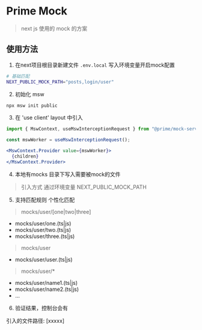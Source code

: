 # Prime Mock
> next js 使用的 mock 的方案

## 使用方法

1. 在next项目根目录新建文件 `.env.local` 写入环境变量开启mock配置
```bash
# 基础匹配
NEXT_PUBLIC_MOCK_PATH="posts,login/user"
```
2. 初始化 msw

```bash
npx msw init public
```
3. 在 'use client' layout 中引入
```jsx
import { MswContext, useMswInterceptionRequest } from "@prime/mock-server-worker";

const mswWorker = useMswInterceptionRequest();

<MswContext.Provider value={mswWorker}>
  {children}
</MswContext.Provider>
```
4. 本地有mocks 目录下写入需要被mock的文件
> 引入方式 通过环境变量 NEXT_PUBLIC_MOCK_PATH

5. 支持匹配规则 个性化匹配

> mocks/user/[one|two|three]
- mocks/user/one.(ts|js)
- mocks/user/two.(ts|js)
- mocks/user/three.(ts|js)

> mocks/user
- mocks/user/user.(ts|js)

> mocks/user/*
- mocks/user/name1.(ts|js)
- mocks/user/name2.(ts|js)
- ...

6. 验证结果，控制台会有

引入的文件路径: [xxxxx]
